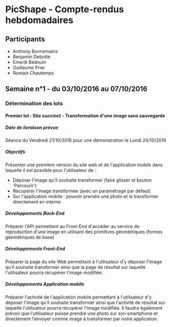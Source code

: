 
# PicShape - Compte-rendus hebdomadaires


## Participants
* Anthony Bonnemains
* Benjamin Debotté
* Emerik Bédouin
* Guillaume Prier
* Romain Chautemps


## Semaine n°1 - du 03/10/2016 au 07/10/2016

### Détermination des lots

#### Premier lot : Site succinct - Transformation d'une image sans sauvegarde 

##### Date de livraison prévue
 
Séance du Vendredi 21/10/2016 pour une démonstration le Lundi 24/10/2016

##### Objectifs

Présenter une première version du site web et de l'application mobile dans laquelle il est possible pour l'utilisateur de :
- Déposer l'image qu'il souhaite transformer (faire glisser et bouton 'Parcourir')
- Récupérer l'image transformée (avec un paramétrage par défaut)
- Sur l'application mobile : pouvoir prendre une photo et la transformer directement en interne

##### Développements Back-End
 
 Préparer l'API permettant au Front-End d'accéder au service de reproduction d'une image en utilisant des primitives géométriques (formes géométriques de base)
 
##### Développements Front-End

 Préparer la page du site Web permettant à l'utilisateur d'y déposer l'image qu'il souhaite transformer ainsi que la page de résultat sur laquelle l'utilisateur pourra récupérer l'image modifiée.
 
##### Développements Application mobile

 Préparer l'activité de l'application mobile permettant à l'utilisateur d'y déposer l'image qu'il souhaite transformer ainsi que l'activité de résultat sur laquelle l'utilisateur pourra récupérer l'image modifiée. Il faudra également prévoir que l'utilisateur puisse prendre une photo sur son smartphone et directement l'envoyer comme image à transformer par notre application.

